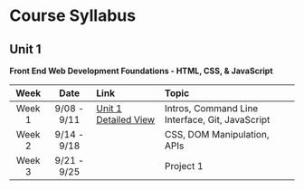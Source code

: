 # Course Syllabus

## Unit 1

**Front End Web Development Foundations - HTML, CSS, & JavaScript**

|  Week  |    Date     | Link                                | Topic                                           |
| :----: | :---------: | :---------------------------------- | :---------------------------------------------- |
| Week 1 | 9/08 - 9/11 | [Unit 1 Detailed View](/Unit-1.md) | Intros, Command Line Interface, Git, JavaScript |
| Week 2 | 9/14 - 9/18 |                                     | CSS, DOM Manipulation, APIs                     |
| Week 3 | 9/21 - 9/25 |                                     | Project 1                                       |
